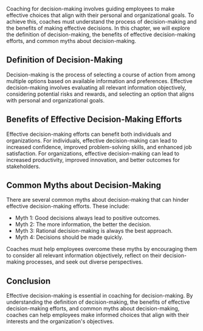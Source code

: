
Coaching for decision-making involves guiding employees to make effective choices that align with their personal and organizational goals. To achieve this, coaches must understand the process of decision-making and the benefits of making effective decisions. In this chapter, we will explore the definition of decision-making, the benefits of effective decision-making efforts, and common myths about decision-making.

Definition of Decision-Making
-----------------------------

Decision-making is the process of selecting a course of action from among multiple options based on available information and preferences. Effective decision-making involves evaluating all relevant information objectively, considering potential risks and rewards, and selecting an option that aligns with personal and organizational goals.

Benefits of Effective Decision-Making Efforts
---------------------------------------------

Effective decision-making efforts can benefit both individuals and organizations. For individuals, effective decision-making can lead to increased confidence, improved problem-solving skills, and enhanced job satisfaction. For organizations, effective decision-making can lead to increased productivity, improved innovation, and better outcomes for stakeholders.

Common Myths about Decision-Making
----------------------------------

There are several common myths about decision-making that can hinder effective decision-making efforts. These include:

* Myth 1: Good decisions always lead to positive outcomes.
* Myth 2: The more information, the better the decision.
* Myth 3: Rational decision-making is always the best approach.
* Myth 4: Decisions should be made quickly.

Coaches must help employees overcome these myths by encouraging them to consider all relevant information objectively, reflect on their decision-making processes, and seek out diverse perspectives.

Conclusion
----------

Effective decision-making is essential in coaching for decision-making. By understanding the definition of decision-making, the benefits of effective decision-making efforts, and common myths about decision-making, coaches can help employees make informed choices that align with their interests and the organization's objectives.
